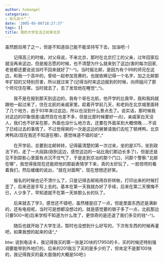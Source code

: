 ```yaml
---
author: hzmangel
categories:
- 杂九杂十^_^
date: '2005-05-06T18:27:37'
tags: []
title: 我的大学生活之初来北京
---
```

虽然题目用了之一，但是不知道自己能不能坚持写下去，加油吧:-)


　　记得高三的时候，对父母说，不来北京，那时在北京打工的父亲，过年回家后就没再来这边，但是报志愿的时候，也不清楚为什么就来到了这边(害的每次回家,老爸都还要说说当时不回来就好了^-^)。当时报北邮，是因为有个99的师兄在这边，和我一个高中的，曾经一起参加竞赛的，也就依稀记得一个名字，加之北邮那年扩招的又特别厉害，所以就过来了(记得当时来这边报到的时候，向师姐问了那个师兄住在哪，当时就去了，去了发现他在睡觉^_^)。

　　我不是在报到那天到这边的，我有个哥在北航，他开学的比我早，我和我妈就跟他一起过来了，住在北航的亲戚家里。趁着开学前几天，和老妈在北京城里面转了几个地方，由于93年来过这边，所以也没到什么景点去了。说实话，那时候我对这边的印象很差(虽然现在也差不多，但是比那时候要好一点)，亲戚家白天没人，我们也不好呆在那，外面也没什么地方去，还要在外面呆到大概傍晚.....不说了已经过去的事情了。不过觉得爽的一次是这边的舅舅请我们去吃了顿烤鸭，北京烤鸭店(现在我还不知道在哪)，感觉味道不错的说^_^

　　在开学前，总要到北邮转转，记得最清楚的第一次过来，坐的是375，坐到政法下的，走了一大段路(刚到这边，感觉这边的一站比我们那边长多了)，但是还是见不到踪影心里面有点沉不住气了，于是走到京冶的那个门口，问那个警察:"北邮在哪"，我觉得我现在还能把他的那副表情学下来，真的太好玩了，一脸惊愕的看着我们，然后缓缓的说出，"就在对面啊"，现在想想还好笑。

　　报名的时候也记不清什么了，只是记得去邮局用存折转帐，打印出来的时候打歪了，后来还是手写上去的。基本在第一天我就办好了手续，后来在第二天懊悔不已，人少多了，早知道就不在第一天排那么长的队了。

　　后来就去了学3，感觉还不错吧，虽然楼是旧了一点，但是里面东西还是满新的，还有电视呢，当时可是想都没想过的。就是感觉要的银子多了一点，北航那边只要500+呢(后来学校不知道为什么改了，更惊奇的是还退了我们多交的钱^-^)。

　　随后也就开始了大学生活，暂时也没想到什么好写的，下次有东西的时候再灌吧，如果我想的起来的话^_^


btw: 说到电话卡，我记得我买的第一张是20块的17950的卡，买的时候还特别强调要能带到外地打的，后来的201我忘了买的是多少的了，但肯定不是那100块的，我记得我买的最大面值的大概是50吧:)